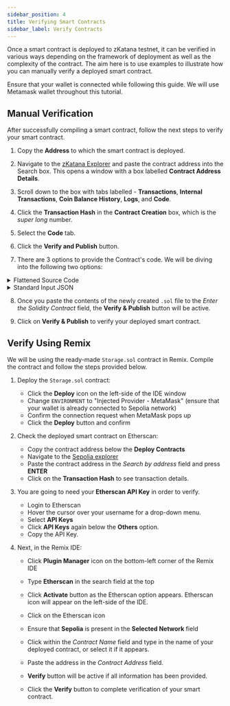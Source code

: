 ```yaml
---
sidebar_position: 4
title: Verifying Smart Contracts
sidebar_label: Verify Contracts
---
```


Once a smart contract is deployed to zKatana testnet, it can be verified in various ways depending on the framework of deployment as well as the complexity of the contract. The aim here is to use examples to illustrate how you can manually verify a deployed smart contract. 

Ensure that your wallet is connected while following this guide. We will use Metamask wallet throughout this tutorial.

## Manual Verification

After successfully compiling a smart contract, follow the next steps to verify your smart contract.

1. Copy the **Address** to which the smart contract is deployed. 

2. Navigate to the [zKatana Explorer](https://zkatana.blockscout.com/) and paste the contract address into the Search box. This opens a window with a box labelled **Contract Address Details**.

3. Scroll down to the box with tabs labelled - **Transactions**, **Internal Transactions**, **Coin Balance History**, **Logs**, and **Code**.

4. Click the **Transaction Hash** in the **Contract Creation** box, which is the _super long_ number.

5. Select the **Code** tab.

6. Click the **Verify and Publish** button.

7. There are 3 options to provide the Contract's code. We will be diving into the following two options:

<details>
<summary>Flattened Source Code</summary>

Click **Next** after selecting the **via Flattened Source Code** option. Various frameworks have specific ways to flatten the source code. Our examples are **Remix** and **Foundry**.

#### Using Remix

In order to flatten the contract code with Remix, one needs to only right-click on the contract name and select **Flatten** option from the drop-down menu that appears. See the below figure for reference.

![Selecting the flatten code option](figures/flatten-code-remix.png)

After selecting **Flatten**, a new `.sol` file with the suffix `_flatten.sol` is automatically created. Copy the contents of the new `<Original-Name>_flatten.sol` file and paste into the `Enter the Solidity Contract` field in the explorer.

#### Using Foundry

In order to flatten the code using Foundry, the following command can be used: 

```bash
forge flatten src/<Contract-Name> -o <Any-Name-For-Flattened-Code>.sol
```

With this command, the flattened code gets saved in the `<Any-Name-For-Flattened-Code>.sol` file. Copy the contents of the new `<Any-Name-For-Flattened-Code>.sol` file and paste into the `Enter the Solodity Contract` field in the [explorer](https://zkatana.blockscout.com/).
</details>

<details>
<summary>Standard Input JSON</summary>

Click **Next** after selecting the **via Standard Input JSON** option.

1. In order to update the **Compiler** based on your contract's compiler version, 

    - Click the &#8595; for a list of compiler versions. 

    - Select the corresponding version. For example, select `v0.8.9+commit.e5eed63a` if your code has `pragma solidity ^0.8.9;`.

2. Paste the **Standard Input JSON** file into the *Drop the standard input JSON file or Click here* field. You can find it in your local project folder.

    - The **Standard Input JSON** file is the `{"superlongnumberfile"}.json` in the `build-info` subfolder. Path example: `fullstack-zkevm/src/build-info/{"superlongnumberfile"}.json` 

    - Save this file to parse it with [Prettier](https://prettier.io/)

    - Find the input JSON object. It will look [something like this](https://docs.soliditylang.org/en/latest/using-the-compiler.html#input-description) &rarr; `"input": {}`

    - Copy the **input** object value into a new file

    - **Name and save** this file locally in the **root folder**. Check this [example file](https://github.com/oceans404/zkevm-hardhat-demo/blob/main/example-standard-input.json) for reference

    - Drag and drop the **Standard Input JSON** file into *Drop the standard input JSON file or Click here* field. Once pasted, the **Verify & Publish** button becomes active.

3. Since you have provided an input, set *Try to fetch constructor arguments automatically* to **No**.

4. To add your ABI-encoded constructor arguments: 

    - Open the [Online ABI Encoder](https://abi.hashex.org/)  
    - Choose the `Auto-parse` tab.
    - Copy the ABI-encoded output.
    - Paste it into `ABI-encoded Constructor Arguments` if required by the contract.

</details>

8. Once you paste the contents of the newly created `.sol` file to the *Enter the Solidity Contract* field, the **Verify & Publish** button will be active.

9. Click on **Verify & Publish** to verify your deployed smart contract.

## Verify Using Remix

We will be using the ready-made `Storage.sol` contract in Remix. Compile the contract and follow the steps provided below. 

1. Deploy the `Storage.sol` contract:

    - Click the **Deploy** icon on the left-side of the IDE window
    - Change `ENVIRONMENT` to "Injected Provider - MetaMask" (ensure that your wallet is already connected to Sepolia network)
    - Confirm the connection request when MetaMask pops up
    - Click the **Deploy** button and confirm

2. Check the deployed smart contract on Etherscan:

    - Copy the contract address below the **Deploy Contracts**
    - Navigate to the [Sepolia explorer](https://sepolia.etherscan.io) 
    - Paste the contract address in the *Search by address* field and press **ENTER**
    - Click on the **Transaction Hash** to see transaction details.

3. You are going to need your **Etherscan API Key** in order to verify.

    - Login to Etherscan
    - Hover the cursor over your username for a drop-down menu.
    - Select **API Keys** 
    - Click **API Keys** again below the **Others** option.
    - Copy the API Key. 

4. Next, in the Remix IDE:

    - Click **Plugin Manager** icon on the bottom-left corner of the Remix IDE

    - Type **Etherscan** in the search field at the top

    - Click **Activate** button as the Etherscan option appears. Etherscan icon will appear on the left-side of the IDE.

    - Click on the Etherscan icon

    - Ensure that **Sepolia** is present in the **Selected Network** field

    - Click within the *Contract Name* field and type in the name of your deployed contract, or select it if it appears.

    - Paste the address in the *Contract Address* field.

    - **Verify** button will be active if all information has been provided.

    - Click the **Verify** button to complete verification of your smart contract.
